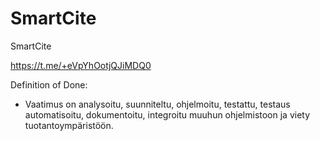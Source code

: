 # SmartCite
SmartCite

https://t.me/+eVpYhOotjQJiMDQ0  

Definition of Done:  
- Vaatimus on analysoitu, suunniteltu, ohjelmoitu, testattu, testaus automatisoitu, dokumentoitu, integroitu muuhun ohjelmistoon ja viety tuotantoympäristöön.
